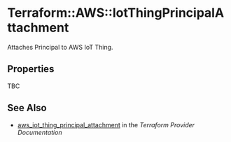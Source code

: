 # Terraform::AWS::IotThingPrincipalAttachment

Attaches Principal to AWS IoT Thing.

## Properties

TBC

## See Also

* [aws_iot_thing_principal_attachment](https://www.terraform.io/docs/providers/aws/r/iot_thing_principal_attachment.html) in the _Terraform Provider Documentation_